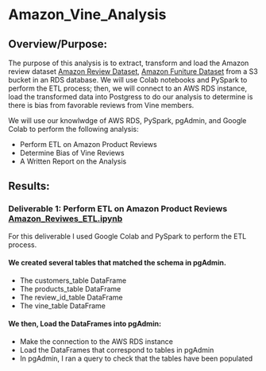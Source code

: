 # Amazon_Vine_Analysis

## Overview/Purpose:
The purpose of this analysis is to extract, transform and load the Amazon review dataset
[Amazon Review Dataset](https://s3.amazonaws.com/amazon-reviews-pds/tsv/index.txt),
[Amazon Funiture Dataset](https://s3.amazonaws.com/amazon-reviews-pds/tsv/amazon_reviews_us_Furniture_v1_00.tsv.gz)
from a S3 bucket in an RDS database.
We will use Colab notebooks and PySpark to perform the ETL process; then, we will connect to an AWS RDS instance, load the transformed data into Postgress  to do our analysis to determine is there is bias from favorable reviews from Vine members. 

We will use our knowlwdge of AWS RDS, PySpark, pgAdmin, and Google Colab to perform the following analysis:
* Perform ETL on Amazon Product Reviews
* Determine Bias of Vine Reviews
* A Written Report on the Analysis

## Results:
### Deliverable 1: Perform ETL on Amazon Product Reviews [Amazon_Reviwes_ETL.ipynb](https://github.com/LucyPill/Amazon_Vine_Analysis/blob/main/Amazon_Reviwes_ETL.ipynb)
For this deliverable I used Google Colab and PySpark to perform the ETL process.

#### We created several tables that matched the schema in pgAdmin.
* The customers_table DataFrame
* The products_table DataFrame
* The review_id_table DataFrame
* The vine_table DataFrame

#### We then, Load the DataFrames into pgAdmin:
* Make the connection to the AWS RDS instance
* Load the DataFrames that correspond to tables in pgAdmin
* In pgAdmin, I ran a query to check that the tables have been populated
